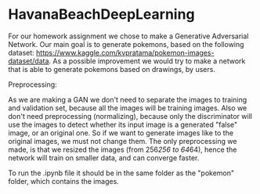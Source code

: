 # HavanaBeachDeepLearning

For our homework assignment we chose to make a Generative Adversarial Network. Our main goal is to generate pokemons, based on the following dataset: https://www.kaggle.com/kvpratama/pokemon-images-dataset/data. As a possible improvement we would try to make a network that is able to generate pokemons based on drawings, by users.

Preprocessing:

As we are making a GAN we don't need to separate the images to training and validation set, because all the images will be training images.
Also we don't need preprocessing (normalizing), because only the discriminator will use the images to detect whether its input image is a generated "false" image, or an original one. So if we want to generate images like to the original images, we must not change them.
The only preprocessing we made, is that we resized the images (from 256*256 to 64*64), hence the network will train on smaller data, and can converge faster.

To run the .ipynb file it should be in the same folder as the "pokemon" folder, which contains the images.
